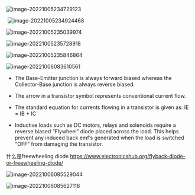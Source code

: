 ![image-20221005234729123](https://blog-pic-1313935212.cos.ap-guangzhou.myqcloud.com/imgs/202210052347686.png)

​	![image-20221005234924468](https://blog-pic-1313935212.cos.ap-guangzhou.myqcloud.com/imgs/202210052349700.png)

![image-20221005235039974](https://blog-pic-1313935212.cos.ap-guangzhou.myqcloud.com/imgs/202210052350576.png)

![image-20221005235728918](https://blog-pic-1313935212.cos.ap-guangzhou.myqcloud.com/imgs/202210052357763.png)

![image-20221005235846864](https://blog-pic-1313935212.cos.ap-guangzhou.myqcloud.com/imgs/202210052358503.png)

![image-20221006083610561](https://blog-pic-1313935212.cos.ap-guangzhou.myqcloud.com/imgs/202210060836594.png)

- The Base-Emitter junction is always forward biased whereas the Collector-Base junction is always reverse biased.
- The arrow in a transistor symbol represents conventional current flow.
- The standard equation for currents flowing in a transistor is given as: IE = IB + IC

- Inductive loads such as DC motors, relays and solenoids require a reverse biased “Flywheel” diode placed across the load. This helps prevent any induced back emf’s generated when the load is switched “OFF” from damaging the transistor.

什么是freewheeling diode https://www.electronicshub.org/flyback-diode-or-freewheeling-diode/

![image-20221006085529044](https://blog-pic-1313935212.cos.ap-guangzhou.myqcloud.com/imgs/202210060855086.png)

![image-20221006085627118](https://blog-pic-1313935212.cos.ap-guangzhou.myqcloud.com/imgs/202210060856151.png)

